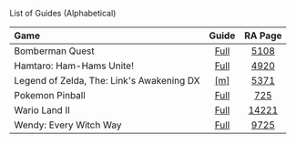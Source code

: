 List of Guides (Alphabetical) 

|Game|Guide|RA Page|
|:--|:--:|:--:|
|Bomberman Quest|[Full](Bomberman-Quest-(Game-Boy-Color))|[5108](https://retroachievements.org/game/5108)|
|Hamtaro: Ham-Hams Unite!|[Full](Hamtaro-Ham-Hams-Unite-(Game-Boy-Color))|[4920](https://retroachievements.org/game/4920)|
|Legend of Zelda, The: Link's Awakening DX|[[m]](The-Legend-of-Zelda,-Links-Awakening-DX-(Game-Boy-Color))|[5371](https://retroachievements.org/game/5371)|
|Pokemon Pinball|[Full](Pokemon-Pinball-(Game-Boy-Color))|[725](https://retroachievements.org/game/725)|
|Wario Land II|[Full](Wario-Land-II-(Game-Boy-Color))|[14221](https://retroachievements.org/game/14221)|
|Wendy: Every Witch Way|[Full](Wendy-Every-Witch-Way-(Game-Boy-Color))|[9725](https://retroachievements.org/game/9725)